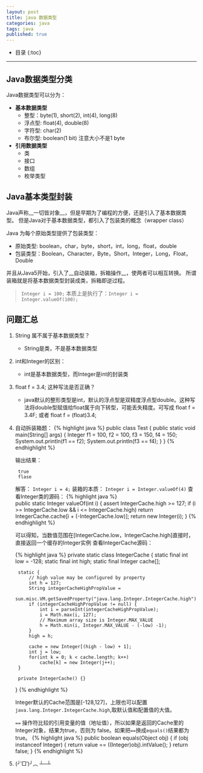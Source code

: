 ```yaml
---
layout: post
title: java 数据类型
categories: java
tags: java
published: true
---
```


* 目录
{:toc}

---

## Java数据类型分类

Java数据类型可以分为：

- __基本数据类型__
	- 整型：byte(1), short(2), int(4), long(8)
	- 浮点型: float(4), double(8)
	- 字符型: char(2)
	- 布尔型: boolean(1 bit) 注意大小不是1 byte
- __引用数据类型__
	- 类
	- 接口
	- 数组
	- 枚举类型

## Java基本类型封装

Java声称__一切皆对象__，但是早期为了编程的方便，还是引入了基本数据类型。
但是Java对于基本数据类型，都引入了包装类的概念（wrapper class）

Java 为每个原始类型提供了包装类型： 

- 原始类型: boolean，char，byte，short，int，long，float，double 
- 包装类型：Boolean，Character，Byte，Short，Integer，Long，Float，Double

并且从Java5开始，引入了__自动装箱，拆箱操作__，使两者可以相互转换。
所谓装箱就是将基本数据类型封装成类，拆箱即逆过程。
 
> `Integer i = 100;`
> 本质上是执行了：`Integer i = Integer.valueOf(100); `

## 问题汇总

1. String 属不属于基本数据类型？
	- String是类，不是基本数据类型
2. int和Integer的区别：
	- int是基本数据类型，而Integer是int的封装类
3. float f = 3.4; 这种写法是否正确？
	- java默认的整形类型是int，默认的浮点型是双精度浮点型double。这种写法将double型赋值给float属于向下转型，可能丢失精度。可写成 float f = 3.4F; 或者 float f = (float)3.4;

4. 自动拆装箱题：
{% highlight java %}
	public class Test {
   		public static void main(String[] args) {
          	Integer f1 = 100, f2 = 100, f3 = 150, f4 = 150;
        		System.out.println(f1 == f2);
        		System.out.println(f3 == f4);
    	 	}
	}
{% endhighlight %}
	
	输出结果：
		
		true
		flase
		
	解答：
	`Integer i = 4;` 装箱的本质： `Integer i = Integer.valueOf(4)`
	查看Integer类的源码：
{% highlight java %}	
		public static Integer valueOf(int i) {
			assert IntegerCache.high >= 127;
			if (i >= IntegerCache.low && i <= IntegerCache.high)
				return IntegerCache.cache[i + (-IntegerCache.low)];
			return new Integer(i);
		}
{% endhighlight %}
	
	可以得知，当数值范围在[IntegerCache.low，IntegerCache.high]直接时，直接返回一个缓存的Integer实例
	查看IntegerCache源码：
	
	{% highlight java %}
	private static class IntegerCache {
        static final int low = -128;
        static final int high;
        static final Integer cache[];

        static {
            // high value may be configured by property
            int h = 127;
            String integerCacheHighPropValue =
                sun.misc.VM.getSavedProperty("java.lang.Integer.IntegerCache.high");
            if (integerCacheHighPropValue != null) {
                int i = parseInt(integerCacheHighPropValue);
                i = Math.max(i, 127);
                // Maximum array size is Integer.MAX_VALUE
                h = Math.min(i, Integer.MAX_VALUE - (-low) -1);
            }
            high = h;

            cache = new Integer[(high - low) + 1];
            int j = low;
            for(int k = 0; k < cache.length; k++)
                cache[k] = new Integer(j++);
        }

        private IntegerCache() {}
    }
    {% endhighlight %}
	
	Integer默认的Cache范围是[-128,127]，上限也可以配置`java.lang.Integer.IntegerCache.high`,取默认值和配置值的大值。
	
	`==` 操作符比较的引用变量的值（地址值），所以如果是返回的Cache里的Integer对象，结果为true，否则为 false。如果把`==`换成`equals()`结果都为true。
	{% highlight java %}
		public boolean equals(Object obj) {
			if (obj instanceof Integer) {
				return value == ((Integer)obj).intValue();
			}
			return false;
		}
		  {% endhighlight %}
	
5. (╯‵□′)╯︵ ┴─┴
